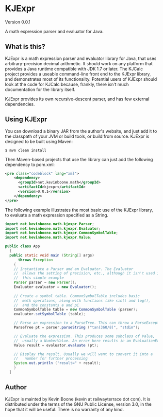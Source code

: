 # KJExpr

Version 0.0.1

A math expression parser and evaluator for Java.

## What is this?

KJExpr is a math expression parser and evaluator library for Java, that uses
arbitrary-precision decimal arithmetic. It should work on any platform that
provides a Java runtime compatible with JDK 1.7 or later.  The KJCalc project
provides a useable command-line front end to the KJExpr library, and
demonstrates most of its functionality. Potential users of KJExpr should look
at the code for KJCalc because, frankly, there isn't much documentation for the
library itself.

KJExpr provides its own recursive-descent parser, and has few external
dependencies.  


## Using KJExpr

You can download a binary JAR from the author's website, and just add it to the
classpath of your JVM or build tools, or build from source. KJExpr is designed
to be built using Maven:

```
$ mvn clean install
```
 
Then Maven-based projects that use the library can just add 
the following dependency to pom.xml:

```xml
<pre class="codeblock" lang="xml">
    <dependency>
      <groupId>net.kevinboone.math</groupId>
      <artifactId>kjexpr</artifactId>
      <version>0.0.1</version>
    </dependency>
</pre>
```

The following example illustrates the most basic use of the KJExpr
library, to evaluate a math expression specified as a String.

```java
import net.kevinboone.math.kjexpr.Parser;
import net.kevinboone.math.kjexpr.Evaluator;
import net.kevinboone.math.kjexpr.CommonSymbolTable;
import net.kevinboone.math.kjexpr.Value;

public class App
  {
  public static void main (String[] args)
      throws Exception
    {
    // Instantiate a Parser and an Evaluator. The Evaluator
    //  allows the setting of precision, etc., although it isn't used in
    //  this simple example
    Parser parser = new Parser();
    Evaluator evaluator = new Evaluator();
  
    // Create a symbol table. CommonSymbolTable includes basic
    //  math operations, along with functions like sin() and log(),
    //  and the constants e and pi
    CommonSymbolTable table = new CommonSymbolTable (parser);
    evaluator.setSymbolTable (table);

    // Parse an expression to a ParseTree. This can throw a ParseException
    ParseTree pt = parser.parseString ("tan(360/8)", "stdin");

    // Evaluate the expression. This produces some subclass of Value,
    //  usually a NumberValue. An error here results in an EvaluationException
    Value result = evaluator.evaluate (pt);

    // Display the result. Usually we will want to convert it into a
    //   number for further processing
    System.out.println ("result=" + result);
    }
  }
```

 
## Author

KJExpr is mainted by Kevin Boone (kevin at railwayterrace dot com). 
It is distributed under the terms of the GNU Public License, version 3.0,
in the hope that it will be useful. There is no warranty of any kind.


